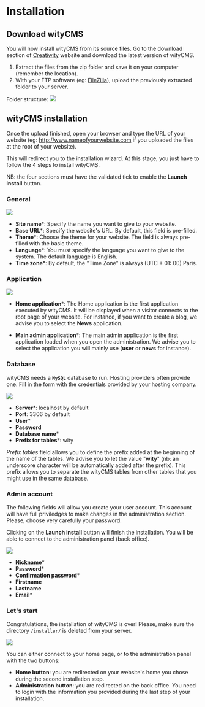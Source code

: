 # Installation

## Download wityCMS

You will now install wityCMS from its source files. 
Go to the download section of [Creatiwity](https://www.creatiwity.net) website and download the latest version of wityCMS.

1. Extract the files from the zip folder and save it on your computer (remember the location).
2. With your FTP software (eg: [FileZilla](https://filezilla-project.org/)), upload the previously extracted folder to your server.

Folder structure:
![](01-witycms-folders.png)

## wityCMS installation

Once the upload finished, open your browser and type the URL of your website (eg: http://www.nameofyourwebsite.com if you uploaded the files at the root of your website).

This will redirect you to the installation wizard. At this stage, you just have to follow the 4 steps to install wityCMS. 

NB: the four sections must have the validated tick to enable the **Launch install** button.

### General
![](installer-01.png)

* **Site name***: Specify the name you want to give to your website.
* **Base URL***: Specify the website's URL. By default, this field is pre-filled.
* **Theme***: Choose the theme for your website. The field is always pre-filled with the basic theme.
* **Language***: You must specify the language you want to give to the system. The default language is English.
* **Time zone***: By default, the "Time Zone" is always (UTC + 01: 00) Paris.

### Application
![](installer-02.png)

* **Home application***: The Home application is the first application executed by wityCMS. It will be displayed when a visitor connects to the root page of your website. For instance, if you want to create a blog, we advise you to select the **News** application.

* **Main admin application***: The main admin application is the first application loaded when you open the administration. We advise you to select the application you will mainly use (**user** or **news** for instance).

### Database

wityCMS needs a **`MySQL`** database to run. Hosting providers often provide one. Fill in the form with the credentials provided by your hosting company.

![](installer-03.png)

* **Server***: localhost by default
* **Port**: 3306 by default
* **User***
* **Password**
* **Database name***
* **Prefix for tables***: wity

*Prefix tables* field allows you to define the prefix added at the beginning of the name of the tables. We advise you to let the value "**wity**" (nb: an underscore character will be automatically added after the prefix). This prefix allows you to separate the wityCMS tables from other tables that you might use in the same database.

### Admin account

The following fields will allow you create your user account. This account will have full priviledges to make changes in the administration section. Please, choose very carefully your password.

Clicking on the **Launch install** button will finish the installation. You will be able to connect to the administration panel (back office).

![](installer-04.png)

* **Nickname***
* **Password***
* **Confirmation password***
* **Firstname**
* **Lastname**
* **Email***

### Let's start 

Congratulations, the installation of wityCMS is over! Please, make sure the directory `/installer/` is deleted from your server.

![](installer-05.png)

You can either connect to your home page, or to the administration panel with the two buttons:
* **Home button**: you are redirected on your website's home you chose during the second installation step.
* **Administration button**: you are redirected on the back office. You need to login with the information you provided during the last step of your installation.